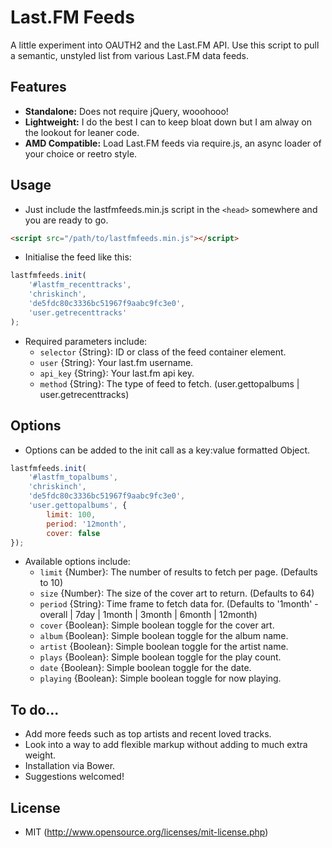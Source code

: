 # Last.FM Feeds

A little experiment into OAUTH2 and the Last.FM API. Use this script to pull a semantic, unstyled list from various Last.FM data feeds.

## Features

* __Standalone:__ Does not require jQuery, wooohooo!
* __Lightweight:__ I do the best I can to keep bloat down but I am alway on the lookout for leaner code.
* __AMD Compatible:__ Load Last.FM feeds via require.js, an async loader of your choice or reetro style.

## Usage

* Just include the lastfmfeeds.min.js script in the `<head>` somewhere and you are ready to go.

````html
<script src="/path/to/lastfmfeeds.min.js"></script>
````

* Initialise the feed like this:

````javascript
lastfmfeeds.init(
	'#lastfm_recenttracks',
	'chriskinch',
	'de5fdc80c3336bc51967f9aabc9fc3e0',
	'user.getrecenttracks'
);
````
* Required parameters include:
	* `selector` {String}: ID or class of the feed container element. 
	* `user` {String}: Your last.fm username.
	* `api_key` {String}: Your last.fm api key.
	* `method` {String}: The type of feed to fetch. (user.gettopalbums | user.getrecenttracks)

## Options

* Options can be added to the init call as a key:value formatted Object.

````javascript
lastfmfeeds.init(
	'#lastfm_topalbums',
	'chriskinch',
	'de5fdc80c3336bc51967f9aabc9fc3e0',
	'user.gettopalbums', {
		limit: 100,
		period: '12month',
		cover: false
});
````

* Available options include:
	* `limit` {Number}: The number of results to fetch per page. (Defaults to 10)
	* `size` {Number}: The size of the cover art to return. (Defaults to 64)
	* `period` {String}: Time frame to fetch data for. (Defaults to '1month' - overall | 7day | 1month | 3month | 6month | 12month)
	* `cover` {Boolean}: Simple boolean toggle for the cover art.
	* `album` {Boolean}: Simple boolean toggle for the album name.
	* `artist` {Boolean}: Simple boolean toggle for the artist name.
	* `plays` {Boolean}: Simple boolean toggle for the play count.
	* `date` {Boolean}: Simple boolean toggle for the date.
	* `playing` {Boolean}: Simple boolean toggle for now playing.

## To do...

* Add more feeds such as top artists and recent loved tracks.
* Look into a way to add flexible markup without adding to much extra weight.
* Installation via Bower.
* Suggestions welcomed!

## License

- MIT (http://www.opensource.org/licenses/mit-license.php)
